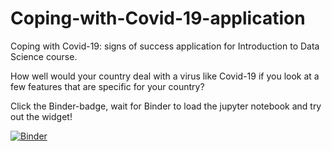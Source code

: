 # Coping-with-Covid-19-application
Coping with Covid-19: signs of success application for Introduction to Data Science course.

How well would your country deal with a virus like Covid-19 if you look at a few features that are specific for your country?


Click the Binder-badge, wait for Binder to load the jupyter notebook and try out the widget!

[![Binder](https://mybinder.org/badge_logo.svg)](https://mybinder.org/v2/gh/inkeriV/Coping-with-Covid-19-application/main?labpath=Coping_with_covid_19_signs_of_success_application.ipynb)
